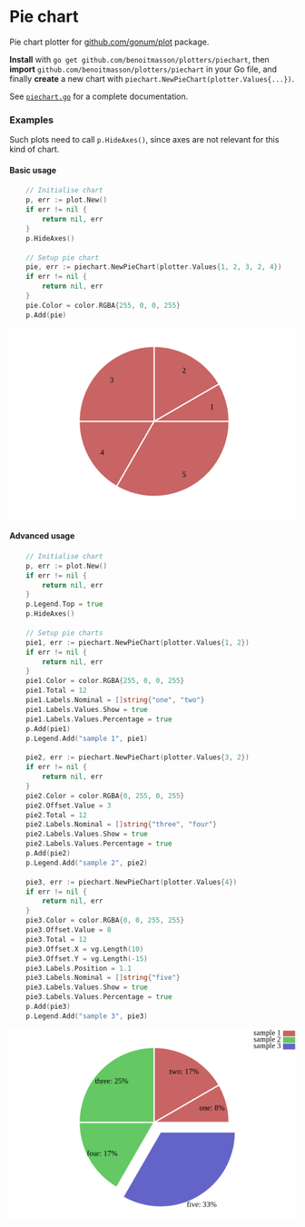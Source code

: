 # Pie chart

Pie chart plotter for [github.com/gonum/plot](https://github.com/gonum/plot) package.

**Install** with `go get github.com/benoitmasson/plotters/piechart`, then **import** `github.com/benoitmasson/plotters/piechart` in your Go file, and finally **create** a new chart with `piechart.NewPieChart(plotter.Values{...})`.

See [`piechart.go`](https://github.com/benoitmasson/plotters/blob/master/piechart/piechart.go#L32) for a complete documentation.

### Examples

Such plots need to call `p.HideAxes()`, since axes are not relevant for this kind of chart.

#### Basic usage
```go
    // Initialise chart
	p, err := plot.New()
	if err != nil {
		return nil, err
	}
	p.HideAxes()

	// Setup pie chart
	pie, err := piechart.NewPieChart(plotter.Values{1, 2, 3, 2, 4})
	if err != nil {
		return nil, err
	}
	pie.Color = color.RGBA{255, 0, 0, 255}
	p.Add(pie)
```
![basic](https://github.com/benoitmasson/plotters/blob/master/piechart/examples/basic.png)

#### Advanced usage
```go
	// Initialise chart
	p, err := plot.New()
	if err != nil {
		return nil, err
	}
	p.Legend.Top = true
	p.HideAxes()

	// Setup pie charts
	pie1, err := piechart.NewPieChart(plotter.Values{1, 2})
	if err != nil {
		return nil, err
	}
	pie1.Color = color.RGBA{255, 0, 0, 255}
	pie1.Total = 12
	pie1.Labels.Nominal = []string{"one", "two"}
	pie1.Labels.Values.Show = true
	pie1.Labels.Values.Percentage = true
	p.Add(pie1)
	p.Legend.Add("sample 1", pie1)

	pie2, err := piechart.NewPieChart(plotter.Values{3, 2})
	if err != nil {
		return nil, err
	}
	pie2.Color = color.RGBA{0, 255, 0, 255}
	pie2.Offset.Value = 3
	pie2.Total = 12
	pie2.Labels.Nominal = []string{"three", "four"}
	pie2.Labels.Values.Show = true
	pie2.Labels.Values.Percentage = true
	p.Add(pie2)
	p.Legend.Add("sample 2", pie2)

	pie3, err := piechart.NewPieChart(plotter.Values{4})
	if err != nil {
		return nil, err
	}
	pie3.Color = color.RGBA{0, 0, 255, 255}
	pie3.Offset.Value = 8
	pie3.Total = 12
	pie3.Offset.X = vg.Length(10)
	pie3.Offset.Y = vg.Length(-15)
	pie3.Labels.Position = 1.1
	pie3.Labels.Nominal = []string{"five"}
	pie3.Labels.Values.Show = true
	pie3.Labels.Values.Percentage = true
	p.Add(pie3)
	p.Legend.Add("sample 3", pie3)
```
![advanced](https://github.com/benoitmasson/plotters/blob/master/piechart/examples/advanced.png)
